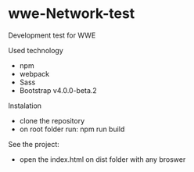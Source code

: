 # wwe-Network-test
Development test for WWE

Used technology
 - npm
 - webpack
 - Sass
 - Bootstrap v4.0.0-beta.2

Instalation
  - clone the repository
  - on root folder run: npm run build

See the project:
 - open the index.html on dist folder with any broswer